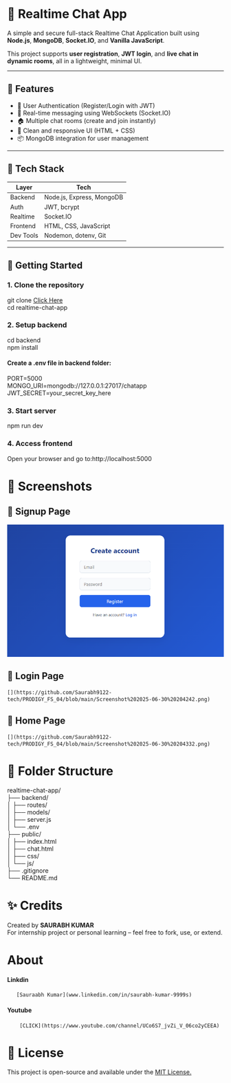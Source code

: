 # 💬 Realtime Chat App

A simple and secure full-stack Realtime Chat Application built using **Node.js**, **MongoDB**, **Socket.IO**, and **Vanilla JavaScript**.  

This project supports **user registration**, **JWT login**, and **live chat in dynamic rooms**, all in a lightweight, minimal UI.  

---

## 🚀 Features  

- 🔐 User Authentication (Register/Login with JWT)  
- 💬 Real-time messaging using WebSockets (Socket.IO)  
- 🏠 Multiple chat rooms (create and join instantly)  
- 🎯 Clean and responsive UI (HTML + CSS)  
- 📦 MongoDB integration for user management  

---

## 📁 Tech Stack  

| Layer        | Tech                          |
| ------------ | ----------------------------- |
| Backend      | Node.js, Express, MongoDB     |
| Auth         | JWT, bcrypt                   |
| Realtime     | Socket.IO                     |
| Frontend     | HTML, CSS, JavaScript         |
| Dev Tools    | Nodemon, dotenv, Git          |

---

## 🔧 Getting Started  

### 1. Clone the repository  

git clone [Click Here](https://github.com/Saurabh9122-tech/PRODIGY_FS_04)  
cd realtime-chat-app  
### 2. Setup backend  
cd backend  
npm install  
#### Create a .env file in backend folder:    
PORT=5000  
MONGO_URI=mongodb://127.0.0.1:27017/chatapp  
JWT_SECRET=your_secret_key_here  
### 3. Start server  
npm run dev  
### 4. Access frontend  
Open your browser and go to:http://localhost:5000  

# 📸 Screenshots 
## 🔐 Signup Page  
![](https://github.com/Saurabh9122-tech/PRODIGY_FS_04/blob/main/Screenshot%202025-06-30%20204214.png)  
## 🔐 Login Page  
    [](https://github.com/Saurabh9122-tech/PRODIGY_FS_04/blob/main/Screenshot%202025-06-30%20204242.png)
## 💬 Home Page  
    [](https://github.com/Saurabh9122-tech/PRODIGY_FS_04/blob/main/Screenshot%202025-06-30%20204332.png)
# 🧠 Folder Structure  
realtime-chat-app/    
├── backend/  
│   ├── routes/  
│   ├── models/  
│   ├── server.js  
│   └── .env  
├── public/  
│   ├── index.html  
│   ├── chat.html  
│   ├── css/  
│   └── js/  
├── .gitignore  
└── README.md  
# ✨ Credits  
Created by **SAURABH KUMAR**  
For internship project or personal learning – feel free to fork, use, or extend.  
#  About  
   #### Linkdin
       [Sauraabh Kumar](www.linkedin.com/in/saurabh-kumar-9999s)
   #### Youtube 
        [CLICK](https://www.youtube.com/channel/UCo6S7_jvZi_V_06co2yCEEA)

# 📜 License  
This project is open-source and available under the [MIT License.](https://github.com/Saurabh9122-tech/PRODIGY_FS_04/blob/main/LICENSE)  
